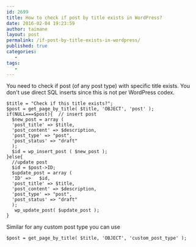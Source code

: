 ```yaml
---
id: 2699
title: How to check if post by title exists in WordPress?
date: 2016-02-04 19:23:59
author: taimane
layout: post
permalink: /if-post-by-title-exists-in-wordpress/
published: true
categories:
   -
tags:
   -
---
```

You need to check if post (of any post type) with specific title exists.
You don't use direct SQL inserts since this is not per WordPress codex.
```
$title = "Check if this title exists?";
$post = get_page_by_title( $title, 'OBJECT', 'post' );
if(NULL===$post){  // insert post
  $new_post = array (
  'post_title' => $title,
  'post_content' => $description,
  'post_type' => "post",
  'post_status' => "draft"            
  );        
  $id = wp_insert_post ( $new_post );
}else{ 
  //update post
  $id = $post->ID;
  $update_post = array (
  'ID' =>	$id,
  'post_title' => $title,
  'post_content' => $description,
  'post_type' => "post",
  'post_status' => "draft"
  );
   wp_update_post( $update_post );
}
```
Similar for any custom post type you can use

```
$post = get_page_by_title( $title, 'OBJECT', 'custom_post_type' );
```
  
